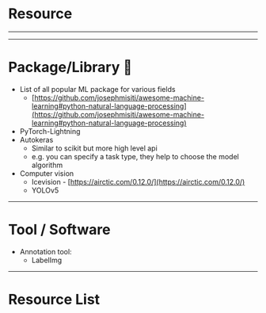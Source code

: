 # Resource

---

---

# Package/Library 🔧

- List of all popular ML package for various fields
    - [https://github.com/josephmisiti/awesome-machine-learning#python-natural-language-processing](https://github.com/josephmisiti/awesome-machine-learning#python-natural-language-processing)
- PyTorch-Lightning
- Autokeras
    - Similar to scikit but more high level api
    - e.g. you can specify a task type, they help to choose the model algorithm
- Computer vision
    - Icevision - [https://airctic.com/0.12.0/](https://airctic.com/0.12.0/)
    - YOLOv5

---

# Tool / Software

- Annotation tool:
    - LabelImg

---

# Resource List